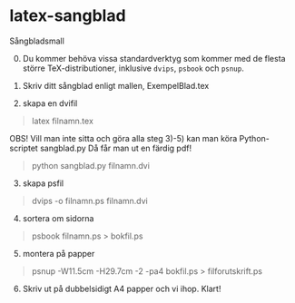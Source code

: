 latex-sangblad
==============

Sångbladsmall

0) Du kommer behöva vissa standardverktyg som kommer med de flesta
större TeX-distributioner, inklusive `dvips`, `psbook` och `psnup`.

1) Skriv ditt sångblad enligt mallen, ExempelBlad.tex

2) skapa en dvifil
> latex filnamn.tex

OBS!
Vill man inte sitta och göra alla steg 3)-5) kan man köra Python-scriptet sangblad.py
Då får man ut en färdig pdf!
> python sangblad.py filnamn.dvi

3) skapa psfil
> dvips -o filnamn.ps filnamn.dvi

4) sortera om sidorna
> psbook filnamn.ps > bokfil.ps

5) montera på papper
> psnup -W11.5cm -H29.7cm -2 -pa4 bokfil.ps > filforutskrift.ps

6) Skriv ut på dubbelsidigt A4 papper och vi ihop. Klart!

